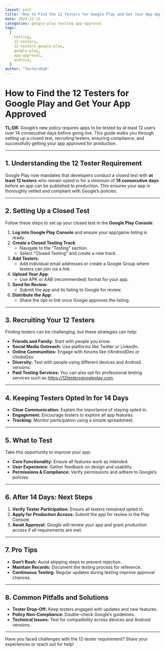 ```yaml
---
layout: post
title: "How to Find the 12 Testers for Google Play and Get Your App Approved"
date: 2024-12-15
categories: google-play testing app-approval
tags:
  [
    testing,
    12-testers,
    12-testers-google-play,
    google-play,
    app-approval,
    android,
  ]
author: "TestersHub"
---
```


# How to Find the 12 Testers for Google Play and Get Your App Approved

**TL;DR:** Google’s new policy requires apps to be tested by at least 12 users over 14 consecutive days before going live. This guide walks you through setting up a closed test, recruiting testers, ensuring compliance, and successfully getting your app approved for production.

---

## 1. Understanding the 12 Tester Requirement

Google Play now mandates that developers conduct a closed test with **at least 12 testers** who remain opted in for a minimum of **14 consecutive days** before an app can be published to production. This ensures your app is thoroughly vetted and compliant with Google’s policies.

---

## 2. Setting Up a Closed Test

Follow these steps to set up your closed test in the **Google Play Console**:

1. **Log into Google Play Console** and ensure your app/game listing is ready.
2. **Create a Closed Testing Track**:
   - Navigate to the "Testing" section.
   - Select "Closed Testing" and create a new track.
3. **Add Testers**:
   - Add individual email addresses or create a Google Group where testers can join via a link.
4. **Upload Your App**:
   - Use APK or AAB (recommended) format for your app.
5. **Send for Review**:
   - Submit the app and its listing to Google for review.
6. **Distribute the App**:
   - Share the opt-in link once Google approves the listing.

---

## 3. Recruiting Your 12 Testers

Finding testers can be challenging, but these strategies can help:

- **Friends and Family:** Start with people you know.
- **Social Media Outreach:** Use platforms like Twitter or LinkedIn.
- **Online Communities:** Engage with forums like r/AndroidDev or r/IndieDev.
- **Diversity:** Test with people using different devices and Android versions.
- **Paid Testing Services:** You can also opt for professional testing services such as <https://12testersgoogleplay.com>.

---

## 4. Keeping Testers Opted In for 14 Days

- **Clear Communication:** Explain the importance of staying opted in.
- **Engagement:** Encourage testers to explore all app features.
- **Tracking:** Monitor participation using a simple spreadsheet.

---

## 5. What to Test

Take this opportunity to improve your app:

- **Core Functionality:** Ensure all features work as intended.
- **User Experience:** Gather feedback on design and usability.
- **Permissions & Compliance:** Verify permissions and adhere to Google’s policies.

---

## 6. After 14 Days: Next Steps

1. **Verify Tester Participation:** Ensure all testers remained opted in.
2. **Apply for Production Access:** Submit the app for review in the Play Console.
3. **Await Approval:** Google will review your app and grant production access if all requirements are met.

---

## 7. Pro Tips

- **Don’t Rush:** Avoid skipping steps to prevent rejection.
- **Maintain Records:** Document the testing process for reference.
- **Continuous Testing:** Regular updates during testing improve approval chances.

---

## 8. Common Pitfalls and Solutions

- **Tester Drop-Off:** Keep testers engaged with updates and new features.
- **Policy Non-Compliance:** Double-check Google’s guidelines.
- **Technical Issues:** Test for compatibility across devices and Android versions.

---

Have you faced challenges with the 12-tester requirement? Share your experiences or reach out for help!
